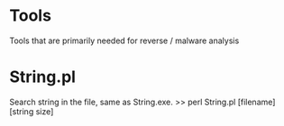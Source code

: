 # Tools   
Tools that are primarily needed for reverse / malware analysis

# String.pl 
Search string in the file, same as String.exe. >> perl String.pl [filename] [string size]
